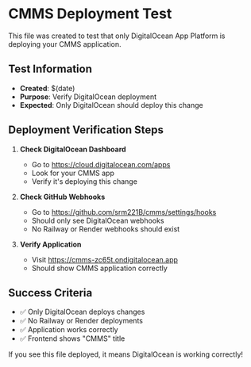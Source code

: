 # CMMS Deployment Test

This file was created to test that only DigitalOcean App Platform is deploying your CMMS application.

## Test Information
- **Created**: $(date)
- **Purpose**: Verify DigitalOcean deployment
- **Expected**: Only DigitalOcean should deploy this change

## Deployment Verification Steps

1. **Check DigitalOcean Dashboard**
   - Go to https://cloud.digitalocean.com/apps
   - Look for your CMMS app
   - Verify it's deploying this change

2. **Check GitHub Webhooks**
   - Go to https://github.com/srm221B/cmms/settings/hooks
   - Should only see DigitalOcean webhooks
   - No Railway or Render webhooks should exist

3. **Verify Application**
   - Visit https://cmms-zc65t.ondigitalocean.app
   - Should show CMMS application correctly

## Success Criteria
- ✅ Only DigitalOcean deploys changes
- ✅ No Railway or Render deployments
- ✅ Application works correctly
- ✅ Frontend shows "CMMS" title

If you see this file deployed, it means DigitalOcean is working correctly! 
